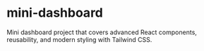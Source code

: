 # mini-dashboard
Mini dashboard project that covers advanced React components, reusability, and modern styling with Tailwind CSS.
